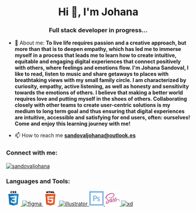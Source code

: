 <h1 align="center">Hi 👋, I'm Johana</h1>
<h3 align="center">Full stack developer in progress...</h3>

- 💬 About me: **To live life requires passion and a creative approach, but more than that is to deepen empathy, which has led me to immerse myself in a process that leads me to learn how to create intuitive, equitable and engaging digital experiences that connect positively with others, where feelings and emotions flow. I'm Johana Sandoval, I like to read, listen to music and share getaways to places with breathtaking views with my small family circle. I am characterized by curiosity, empathy, active listening, as well as honesty and sensitivity towards the emotions of others. I believe that making a better world requires love and putting myself in the shoes of others. Collaborating closely with other teams to create user-centric solutions is my medium to long term goal and thus ensuring that digital experiences are intuitive, accessible and satisfying for end users, often: ourselves! Come and enjoy this learning journey with me!**

- 📫 How to reach me **sandovaljohana@outlook.es**

<h3 align="left">Connect with me:</h3>
<p align="left">
<a href="https://linkedin.com/in/sandovaljohana" target="blank"><img align="center" src="https://raw.githubusercontent.com/rahuldkjain/github-profile-readme-generator/master/src/images/icons/Social/linked-in-alt.svg" alt="sandovaljohana" height="30" width="40" /></a>
</p>

<h3 align="left">Languages and Tools:</h3>
<p align="left"> <a href="https://www.w3schools.com/css/" target="_blank" rel="noreferrer"> <img src="https://raw.githubusercontent.com/devicons/devicon/master/icons/css3/css3-original-wordmark.svg" alt="css3" width="40" height="40"/> </a> <a href="https://www.figma.com/" target="_blank" rel="noreferrer"> <img src="https://www.vectorlogo.zone/logos/figma/figma-icon.svg" alt="figma" width="40" height="40"/> </a> <a href="https://www.w3.org/html/" target="_blank" rel="noreferrer"> <img src="https://raw.githubusercontent.com/devicons/devicon/master/icons/html5/html5-original-wordmark.svg" alt="html5" width="40" height="40"/> </a> <a href="https://www.adobe.com/in/products/illustrator.html" target="_blank" rel="noreferrer"> <img src="https://www.vectorlogo.zone/logos/adobe_illustrator/adobe_illustrator-icon.svg" alt="illustrator" width="40" height="40"/> </a> <a href="https://www.photoshop.com/en" target="_blank" rel="noreferrer"> <img src="https://raw.githubusercontent.com/devicons/devicon/master/icons/photoshop/photoshop-line.svg" alt="photoshop" width="40" height="40"/> </a> <a href="https://sass-lang.com" target="_blank" rel="noreferrer"> <img src="https://raw.githubusercontent.com/devicons/devicon/master/icons/sass/sass-original.svg" alt="sass" width="40" height="40"/> </a> <a href="https://www.adobe.com/products/xd.html" target="_blank" rel="noreferrer"> <img src="https://cdn.worldvectorlogo.com/logos/adobe-xd.svg" alt="xd" width="40" height="40"/> </a> </p>

